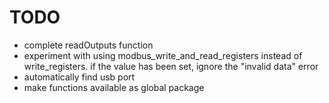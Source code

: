 # TODO  

- complete readOutputs function  
- experiment with using modbus_write_and_read_registers instead of write_registers. if the value has been set, ignore the "invalid data" error  
- automatically find usb port  
- make functions available as global package  
